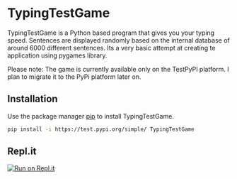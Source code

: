 # TypingTestGame
TypingTestGame is a Python based program that gives you your typing speed. Sentences are displayed randomly based on the internal database of around 6000 different sentences. Its a very basic attempt at creating te application using pygames library.

Please note: The game is currently available only on the TestPyPI platform. I plan to migrate it to the PyPi platform later on.

## Installation

Use the package manager [pip](https://test.pypi.org/simple/TypingTestGame) to install TypingTestGame.

```bash
pip install -i https://test.pypi.org/simple/ TypingTestGame
```

## Repl.it
[![Run on Repl.it](https://repl.it/badge/github/YogeshBarai/TypingTestGame)](https://repl.it/github/YogeshBarai/TypingTestGame)